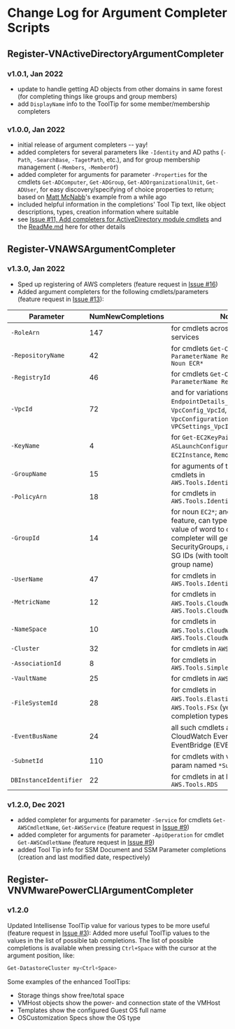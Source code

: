 # Change Log for Argument Completer Scripts

## Register-VNActiveDirectoryArgumentCompleter
### v1.0.1, Jan 2022
- update to handle getting AD objects from other domains in same forest (for completing things like groups and group members)
- add `DisplayName` info to the ToolTip for some member/membership completers

### v1.0.0, Jan 2022
- initial release of argument completers -- yay!
- added completers for several parameters like `-Identity` and AD paths (`-Path`, `-SearchBase`, `-TagetPath`, etc.), and for group membership management (`-Members`, `-MemberOf`)
- added completer for arguments for parameter `-Properties` for the cmdlets `Get-ADComputer`, `Get-ADGroup`, `Get-ADOrganizationalUnit`, `Get-ADUser`, for easy discovery/specifying of choice properties to return; based on [Matt McNabb](https://mattmcnabb.github.io/)'s example from a while ago
- included helpful information in the completions' Tool Tip text, like object descriptions, types, creation information where suitable
- see [Issue #11, Add completers for ActiveDirectory module cmdlets](https://github.com/vNugglets/PowerShellArgumentCompleters/issues/11) and the [ReadMe.md](./ReadMe.md) here for other details

## Register-VNAWSArgumentCompleter
### v1.3.0, Jan 2022
- Sped up registering of AWS completers (feature request in [Issue #16](https://github.com/vNugglets/PowerShellArgumentCompleters/issues/16))
- Added argument completers for the following cmdlets/parameters (feature request in [Issue #13](https://github.com/vNugglets/PowerShellArgumentCompleters/issues/13)):

| Parameter | NumNewCompletions | Notes |
|-----------|-------------------|-------|
`-RoleArn` | 147 | for cmdlets across several AWS services
`-RepositoryName` | 42 | for cmdlets `Get-Command -ParameterName RepositoryName -Noun ECR*`
`-RegistryId` | 46 | for cmdlets `Get-Command -ParameterName RegistryId`
`-VpcId` | 72 | and for variations of param named  `EndpointDetails_VpcId`, `VPC_VPCId`, `VpcConfig_VpcId`, `VpcConfiguration_VpcId`, `VpcId`, `VPCSettings_VpcId`
`-KeyName` | 4 | for `Get-EC2KeyPair`, `New-ASLaunchConfiguration`, `New-EC2Instance`, `Remove-EC2KeyPair`
`-GroupName` | 15 | for aguments of type IAMGroup, for cmdlets in `AWS.Tools.IdentityManagement`
`-PolicyArn` | 18 | for cmdlets in `AWS.Tools.IdentityManagement`
`-GroupId` | 14 | for noun `EC2*`; and, as a bonus feature, can type group _name_ for value of word to complete, the completer will get matching SecurityGroups, and present list of SG IDs (with tooltips that include group name)
`-UserName` | 47 | for cmdlets in `AWS.Tools.IdentityManagement`
`-MetricName` | 12 | for cmdlets in `AWS.Tools.CloudWatchLogs`, `AWS.Tools.CloudWatch`
`-NameSpace` | 10 | for cmdlets in `AWS.Tools.CloudWatchLogs`, `AWS.Tools.CloudWatch`
`-Cluster` | 32 | for cmdlets in `AWS.Tools.ECS`
`-AssociationId` | 8 | for cmdlets in `AWS.Tools.SimpleSystemsManagement`
`-VaultName` | 25 | for cmdlets in `AWS.Tools.Glacier`
`-FileSystemId` | 28 | for cmdlets in `AWS.Tools.ElasticFileSystem`, `AWS.Tools.FSx` (yes, different completion types)
`-EventBusName` | 24 | all such cmdlets are for CloudWatch Events (CWE) / EventBridge (EVB) things
`-SubnetId` | 110 | for cmdlets with variations of param named `*SubnetId*`
`DBInstanceIdentifier` | 22 | for cmdlets in at least `AWS.Tools.RDS`

### v1.2.0, Dec 2021
- added completer for arguments for parameter `-Service` for cmdlets `Get-AWSCmdletName`, `Get-AWSService` (feature request in [Issue #9](https://github.com/vNugglets/PowerShellArgumentCompleters/issues/9))
- added completer for arguments for parameter `-ApiOperation` for cmdlet `Get-AWSCmdletName` (feature request in [Issue #9](https://github.com/vNugglets/PowerShellArgumentCompleters/issues/9))
- added Tool Tip info for SSM Document and SSM Parameter completions (creation and last modified date, respectively)


## Register-VNVMwarePowerCLIArgumentCompleter
### v1.2.0
Updated Intellisense ToolTip value for various types to be more useful (feature request in [Issue #3](https://github.com/vNugglets/PowerShellArgumentCompleters/issues/3)): Added more useful ToolTip values to the values in the list of possible tab completions. The list of possible completions is available when pressing `Ctrl+Space` with the cursor at the argument position, like:
```PowerShell
Get-DatastoreCluster my<Ctrl+Space>
```
Some examples of the enhanced ToolTips:
- Storage things show free/total space
- VMHost objects show the power- and connection state of the VMHost
- Templates show the configured Guest OS full name
- OSCustomization Specs show the OS type
